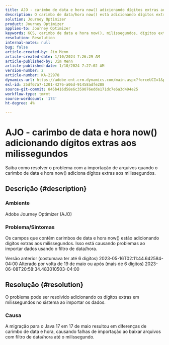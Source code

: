 ```yaml
---
title: AJO - carimbo de data e hora now() adicionando dígitos extras aos milissegundos
description: O carimbo de data/hora now() está adicionando dígitos extras aos milissegundos, causando falhas de importação.
solution: Journey Optimizer
product: Journey Optimizer
applies-to: Journey Optimizer
keywords: KCS, carimbo de data e hora now(), milissegundos, dígitos extras, AJO, falha de importação, Adobe Journey Optimizer, Java 17
resolution: Resolution
internal-notes: null
bug: false
article-created-by: Jim Menn
article-created-date: 1/10/2024 7:26:29 AM
article-published-by: Jim Menn
article-published-date: 1/10/2024 7:27:02 AM
version-number: 2
article-number: KA-22978
dynamics-url: https://adobe-ent.crm.dynamics.com/main.aspx?forceUCI=1&pagetype=entityrecord&etn=knowledgearticle&id=86db618c-89af-ee11-a569-6045bd006268
exl-id: 25df67a7-1201-4276-a06d-91458adfe288
source-git-commit: 845b416d58e6c359076edde171dc7e6a3d494e25
workflow-type: tm+mt
source-wordcount: '174'
ht-degree: 4%

---
```


# AJO - carimbo de data e hora now() adicionando dígitos extras aos milissegundos


Saiba como resolver o problema com a importação de arquivos quando o carimbo de data e hora now() adiciona dígitos extras aos milissegundos.

## Descrição {#description}


### Ambiente

Adobe Journey Optimizer (AJO)

### Problema/Sintomas

Os campos que contêm carimbos de data e hora now() estão adicionando dígitos extras aos milissegundos. Isso está causando problemas ao importar dados usando o filtro de data/hora.

Versão anterior (costumava ter até 6 dígitos) 2023-05-16T02:11:44.642584-04:00 Alterado por volta de 19 de maio ou após (mais de 6 dígitos) 2023-06-08T20:58:34.483010503-04:00


## Resolução {#resolution}


O problema pode ser resolvido adicionando os dígitos extras em milissegundos no sistema ao importar os dados.

### Causa

A migração para o Java 17 em 17 de maio resultou em diferenças de carimbo de data e hora, causando falhas de importação ao baixar arquivos com filtro de data/hora até o milissegundo.
